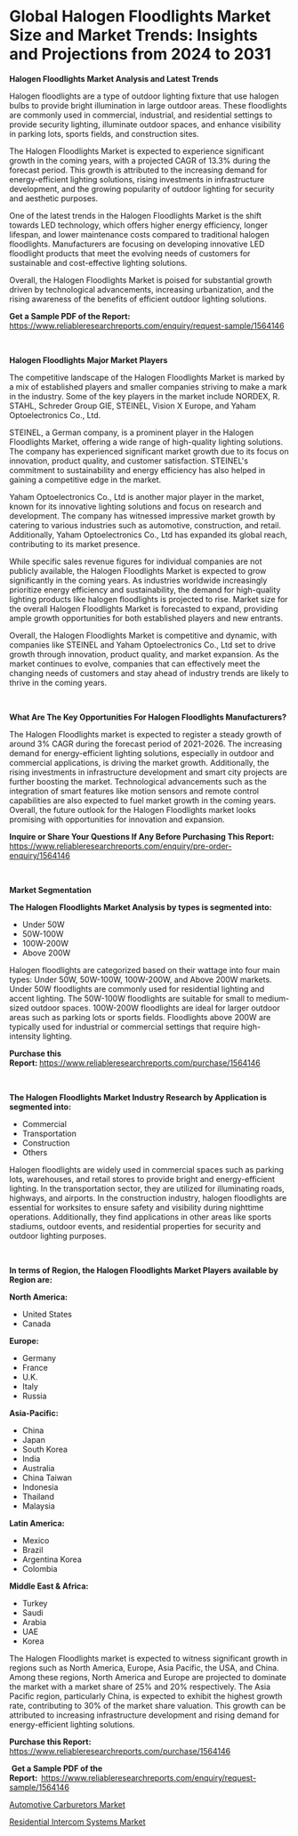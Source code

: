 <p><h1>Global Halogen Floodlights Market Size and Market Trends: Insights and Projections from 2024 to 2031</h1></p><p><strong>Halogen Floodlights Market Analysis and Latest Trends</strong></p>
<p><p>Halogen floodlights are a type of outdoor lighting fixture that use halogen bulbs to provide bright illumination in large outdoor areas. These floodlights are commonly used in commercial, industrial, and residential settings to provide security lighting, illuminate outdoor spaces, and enhance visibility in parking lots, sports fields, and construction sites.</p><p>The Halogen Floodlights Market is expected to experience significant growth in the coming years, with a projected CAGR of 13.3% during the forecast period. This growth is attributed to the increasing demand for energy-efficient lighting solutions, rising investments in infrastructure development, and the growing popularity of outdoor lighting for security and aesthetic purposes.</p><p>One of the latest trends in the Halogen Floodlights Market is the shift towards LED technology, which offers higher energy efficiency, longer lifespan, and lower maintenance costs compared to traditional halogen floodlights. Manufacturers are focusing on developing innovative LED floodlight products that meet the evolving needs of customers for sustainable and cost-effective lighting solutions.</p><p>Overall, the Halogen Floodlights Market is poised for substantial growth driven by technological advancements, increasing urbanization, and the rising awareness of the benefits of efficient outdoor lighting solutions.</p></p>
<p><strong>Get a Sample PDF of the Report:&nbsp;</strong> <a href="https://www.reliableresearchreports.com/enquiry/request-sample/1564146">https://www.reliableresearchreports.com/enquiry/request-sample/1564146</a></p>
<p>&nbsp;</p>
<p><strong>Halogen Floodlights Major Market Players</strong></p>
<p><p>The competitive landscape of the Halogen Floodlights Market is marked by a mix of established players and smaller companies striving to make a mark in the industry. Some of the key players in the market include NORDEX, R. STAHL, Schreder Group GIE, STEINEL, Vision X Europe, and Yaham Optoelectronics Co., Ltd.</p><p>STEINEL, a German company, is a prominent player in the Halogen Floodlights Market, offering a wide range of high-quality lighting solutions. The company has experienced significant market growth due to its focus on innovation, product quality, and customer satisfaction. STEINEL's commitment to sustainability and energy efficiency has also helped in gaining a competitive edge in the market.</p><p>Yaham Optoelectronics Co., Ltd is another major player in the market, known for its innovative lighting solutions and focus on research and development. The company has witnessed impressive market growth by catering to various industries such as automotive, construction, and retail. Additionally, Yaham Optoelectronics Co., Ltd has expanded its global reach, contributing to its market presence.</p><p>While specific sales revenue figures for individual companies are not publicly available, the Halogen Floodlights Market is expected to grow significantly in the coming years. As industries worldwide increasingly prioritize energy efficiency and sustainability, the demand for high-quality lighting products like halogen floodlights is projected to rise. Market size for the overall Halogen Floodlights Market is forecasted to expand, providing ample growth opportunities for both established players and new entrants.</p><p>Overall, the Halogen Floodlights Market is competitive and dynamic, with companies like STEINEL and Yaham Optoelectronics Co., Ltd set to drive growth through innovation, product quality, and market expansion. As the market continues to evolve, companies that can effectively meet the changing needs of customers and stay ahead of industry trends are likely to thrive in the coming years.</p></p>
<p>&nbsp;</p>
<p><strong>What Are The Key Opportunities For Halogen Floodlights Manufacturers?</strong></p>
<p><p>The Halogen Floodlights market is expected to register a steady growth of around 3% CAGR during the forecast period of 2021-2026. The increasing demand for energy-efficient lighting solutions, especially in outdoor and commercial applications, is driving the market growth. Additionally, the rising investments in infrastructure development and smart city projects are further boosting the market. Technological advancements such as the integration of smart features like motion sensors and remote control capabilities are also expected to fuel market growth in the coming years. Overall, the future outlook for the Halogen Floodlights market looks promising with opportunities for innovation and expansion.</p></p>
<p><strong>Inquire or Share Your Questions If Any Before Purchasing This Report:</strong> <a href="https://www.reliableresearchreports.com/enquiry/pre-order-enquiry/1564146">https://www.reliableresearchreports.com/enquiry/pre-order-enquiry/1564146</a></p>
<p>&nbsp;</p>
<p><strong>Market Segmentation</strong></p>
<p><strong>The Halogen Floodlights Market Analysis by types is segmented into:</strong></p>
<p><ul><li>Under 50W</li><li>50W-100W</li><li>100W-200W</li><li>Above 200W</li></ul></p>
<p><p>Halogen floodlights are categorized based on their wattage into four main types: Under 50W, 50W-100W, 100W-200W, and Above 200W markets. Under 50W floodlights are commonly used for residential lighting and accent lighting. The 50W-100W floodlights are suitable for small to medium-sized outdoor spaces. 100W-200W floodlights are ideal for larger outdoor areas such as parking lots or sports fields. Floodlights above 200W are typically used for industrial or commercial settings that require high-intensity lighting.</p></p>
<p><strong>Purchase this Report:&nbsp;</strong><a href="https://www.reliableresearchreports.com/purchase/1564146">https://www.reliableresearchreports.com/purchase/1564146</a></p>
<p>&nbsp;</p>
<p><strong>The Halogen Floodlights Market Industry Research by Application is segmented into:</strong></p>
<p><ul><li>Commercial</li><li>Transportation</li><li>Construction</li><li>Others</li></ul></p>
<p><p>Halogen floodlights are widely used in commercial spaces such as parking lots, warehouses, and retail stores to provide bright and energy-efficient lighting. In the transportation sector, they are utilized for illuminating roads, highways, and airports. In the construction industry, halogen floodlights are essential for worksites to ensure safety and visibility during nighttime operations. Additionally, they find applications in other areas like sports stadiums, outdoor events, and residential properties for security and outdoor lighting purposes.</p></p>
<p>&nbsp;</p>
<p><strong>In terms of Region, the Halogen Floodlights Market Players available by Region are:</strong></p>
<p>
    <p> <strong> North America: </strong>
        <ul>
            <li>United States</li>
            <li>Canada</li>
        </ul>
        </p> 
    <p> <strong> Europe: </strong>
        <ul>
            <li>Germany</li>
            <li>France</li>
            <li>U.K.</li>
            <li>Italy</li>
            <li>Russia</li>
        </ul>
        </p> 
    <p> <strong> Asia-Pacific: </strong>
        <ul>
            <li>China</li>
            <li>Japan</li>
            <li>South Korea</li>
            <li>India</li>
            <li>Australia</li>
            <li>China Taiwan</li>
            <li>Indonesia</li>
            <li>Thailand</li>
            <li>Malaysia</li>
        </ul>
        </p> 
    <p> <strong> Latin America: </strong>
        <ul>
            <li>Mexico</li>
            <li>Brazil</li>
            <li>Argentina Korea</li>
            <li>Colombia</li>
        </ul>
        </p> 
    <p> <strong> Middle East & Africa: </strong>
        <ul>
            <li>Turkey</li>
            <li>Saudi</li>
            <li>Arabia</li>
            <li>UAE</li>
            <li>Korea</li>
        </ul>
    </p>
    </p>
<p><p>The Halogen Floodlights market is expected to witness significant growth in regions such as North America, Europe, Asia Pacific, the USA, and China. Among these regions, North America and Europe are projected to dominate the market with a market share of 25% and 20% respectively. The Asia Pacific region, particularly China, is expected to exhibit the highest growth rate, contributing to 30% of the market share valuation. This growth can be attributed to increasing infrastructure development and rising demand for energy-efficient lighting solutions.</p></p>
<p><strong>Purchase this Report: </strong><a href="https://www.reliableresearchreports.com/purchase/1564146">https://www.reliableresearchreports.com/purchase/1564146</a></p>
<p>&nbsp;<strong>Get a Sample PDF of the Report:&nbsp;&nbsp;</strong><a href="https://www.reliableresearchreports.com/enquiry/request-sample/1564146">https://www.reliableresearchreports.com/enquiry/request-sample/1564146</a></p>
<p><strong></strong></p>
<p><p><a href="https://adventurous-uranium-ef9.notion.site/Automotive-Carburetors-Market-Provides-a-Comprehensive-Analysis-Including-a-Macro-Overview-of-the-Ma-068de98361df4ff48826a9e331d47ef1">Automotive Carburetors Market</a></p><p><a href="https://view.publitas.com/reportprime-1/residential-intercom-systems-market-research-report-unlocks-analysis-on-the-market-financial-status-market-size-and-market-revenue-upto-2031/">Residential Intercom Systems Market</a></p></p>